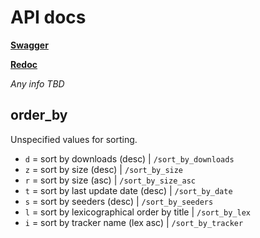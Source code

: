 # API docs

**[Swagger](https://api.exfreedomist.com/docs)**

**[Redoc](https://api.exfreedomist.com/redoc)**



_Any info TBD_


## order_by

Unspecified values for sorting.

- `d` = sort by downloads (desc) | `/sort_by_downloads`
- `z` = sort by size (desc) | `/sort_by_size`
- `r` = sort by size (asc) | `/sort_by_size_asc`
- `t` = sort by last update date (desc) | `/sort_by_date`
- `s` = sort by seeders (desc) | `/sort_by_seeders`
- `l` = sort by lexicographical order by title | `/sort_by_lex`
- `i` = sort by tracker name (lex asc) | `/sort_by_tracker`
